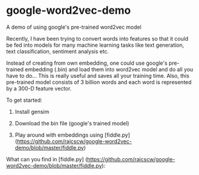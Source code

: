 # google-word2vec-demo
A demo of using google's pre-trained word2vec model

Recently, I have been trying to convert words into features so that it could be fed into models for many machine learning tasks
like text generation, text classification, sentiment analysis etc.

Instead of creating from own embedding, one could use google's pre-trained embedding (.bin) and load them into word2vec model and do all you have to do... This is really useful and saves all your training time. Also, this pre-trained model consists of 3 billion words and each word is represented by a 300-D feature vector.

To get started:

1) Install gensim

2) Download the  bin file (google's trained model)

3) Play around with embeddings using [fiddle.py] (https://github.com/rajcscw/google-word2vec-demo/blob/master/fiddle.py)


What can you find in [fiddle.py] (https://github.com/rajcscw/google-word2vec-demo/blob/master/fiddle.py):
